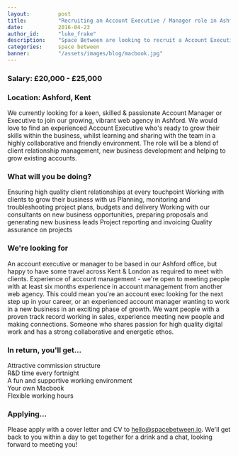 ```yaml
---
layout:         post
title:          "Recruiting an Account Executive / Manager role in Ashford"
date:           2016-04-23
author_id:      "luke_frake"
description:    "Space Between are looking to recruit a Account Executive / Manger to join their growing team in Ashford, Kent"
categories:     space between
banner:         "/assets/images/blog/macbook.jpg"
---
```


### Salary: £20,000 - £25,000

### Location: Ashford, Kent

We currently looking for a keen, skilled & passionate Account Manager or Executive to join our growing, vibrant web agency in Ashford.
We would love to find an experienced Account Executive who's ready to grow their skills within the business, whilst learning and sharing with the team in a highly collaborative and friendly environment. The role will be a blend of client relationship management, new business development and helping to grow existing accounts. 

### What will you be doing?
Ensuring high quality client relationships at every touchpoint
Working with clients to grow their business with us
Planning, monitoring and troubleshooting project plans, budgets and delivery
Working with our consultants on new business opportunities, preparing proposals and generating new business leads
Project reporting and invoicing
Quality assurance on projects 

### We're looking for
An account executive or manager to be based in our Ashford office, but happy to have some travel across Kent & London as required to meet with clients.
Experience of account management - we're open to meeting people with at least six months experience in account management from another web agency. This could mean you're an account exec looking for the next step up in your career, or an experienced account manager wanting to work in a new business in an exciting phase of growth.
We want people with a proven track record working in sales, experience meeting new people and making connections.
Someone who shares passion for high quality digital work and has a strong collaborative and energetic ethos.


### In return, you'll get...
Attractive commission structure<br/>
R&D time every fortnight<br/>
A fun and supportive working environment<br/>
Your own Macbook<br/>
Flexible working hours<br/>

### Applying...
Please apply with a cover letter and CV to <a href="mailto:hello@spacebetween.io">hello@spacebetween.io</a>.
We'll get back to you within a day to get together for a drink and a chat, looking forward to meeting you!